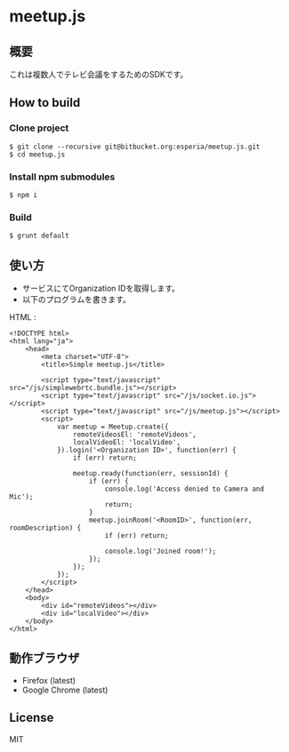 
meetup.js
===============

概要
--------------

これは複数人でテレビ会議をするためのSDKです。


How to build
--------------

### Clone project

	$ git clone --recursive git@bitbucket.org:esperia/meetup.js.git
	$ cd meetup.js

### Install npm submodules

	$ npm i

### Build

	$ grunt default



使い方
--------------

- サービスにてOrganization IDを取得します。
- 以下のプログラムを書きます。

HTML :

    <!DOCTYPE html>
    <html lang="ja">
        <head>
            <meta charset="UTF-8">
            <title>Simple meetup.js</title>
    
            <script type="text/javascript" src="/js/simplewebrtc.bundle.js"></script>
            <script type="text/javascript" src="/js/socket.io.js"></script>
            <script type="text/javascript" src="/js/meetup.js"></script>
            <script>
                var meetup = Meetup.create({
                    remoteVideosEl: 'remoteVideos',
                    localVideoEl: 'localVideo',
                }).login('<Organization ID>', function(err) {
                    if (err) return;
    
                    meetup.ready(function(err, sessionId) {
                        if (err) {
                            console.log('Access denied to Camera and Mic');
                            return;
                        }
                        meetup.joinRoom('<RoomID>', function(err, roomDescription) {
                            if (err) return;
    
                            console.log('Joined room!');
                        });
                    });
                });
            </script>
        </head>
        <body>
            <div id="remoteVideos"></div>
            <div id="localVideo"></div>
        </body>
    </html>



動作ブラウザ
--------------
- Firefox (latest)
- Google Chrome (latest)


License
--------------

MIT



